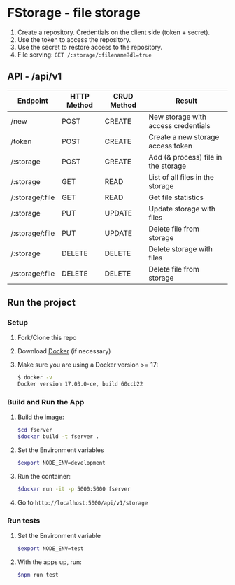 # FStorage - file storage

 1. Create a repository. Credentials on the client side (token + secret).
 2. Use the token to access the repository.
 3. Use the secret to restore access to the repository.
 4. File serving:  `GET /:storage/:filename?dl=true`

## API - /api/v1

| Endpoint        | HTTP Method | CRUD Method | Result                              |
|-----------------|-------------|-------------|-------------------------------------|
| /new            | POST        | CREATE      | New storage with access credentials |
| /token          | POST        | CREATE      | Create a new storage access token   |
| /:storage       | POST        | CREATE      | Add (& process) file in the storage |
| /:storage       | GET         | READ        | List of all files in the storage    |
| /:storage/:file | GET         | READ        | Get file statistics                 |
| /:storage       | PUT         | UPDATE      | Update storage with files           |
| /:storage/:file | PUT         | UPDATE      | Delete file from storage            |
| /:storage       | DELETE      | DELETE      | Delete storage with files           |
| /:storage/:file | DELETE      | DELETE      | Delete file from storage            |

## Run the project

### Setup

1. Fork/Clone this repo
1. Download [Docker](https://docs.docker.com/docker-for-mac/install/) (if necessary)
1. Make sure you are using a Docker version >= 17:

    ```sh
    $ docker -v
    Docker version 17.03.0-ce, build 60ccb22
    ```

### Build and Run the App

1. Build the image:

    ```sh
    $cd fserver
    $docker build -t fserver .
    ```

1. Set the Environment variables

    ```sh
    $export NODE_ENV=development
    ```

1. Run the container:

    ```sh
    $docker run -it -p 5000:5000 fserver
    ```

1. Go to `http://localhost:5000/api/v1/storage`

### Run tests

1. Set the Environment variable

    ```sh
    $export NODE_ENV=test
    ```

1. With the apps up, run:

    ```sh
    $npm run test
    ```